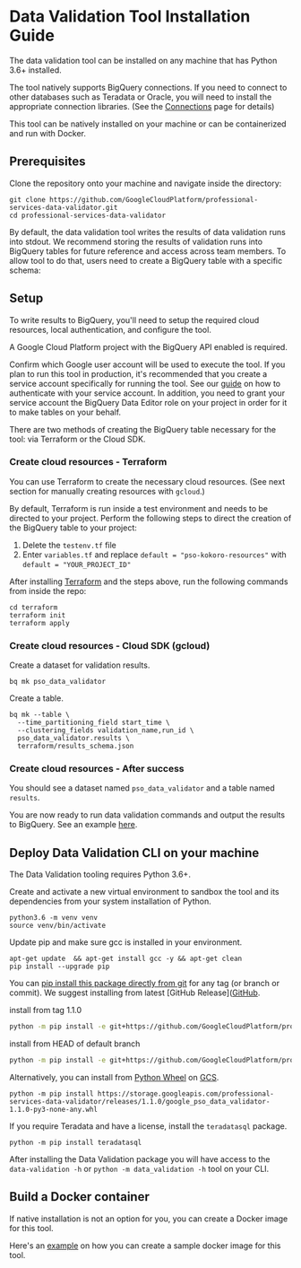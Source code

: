 # Data Validation Tool Installation Guide
The data validation tool can be installed on any machine that has Python 3.6+ installed. 

The tool natively supports BigQuery connections. If you need to connect to other databases such as Teradata or Oracle, you will need to install the appropriate connection libraries. (See the [Connections](connections.md) page for details)

This tool can be natively installed on your machine or can be containerized and run with Docker.


## Prerequisites

Clone the repository onto your machine and navigate inside the directory:

```
git clone https://github.com/GoogleCloudPlatform/professional-services-data-validator.git
cd professional-services-data-validator
```

By default, the data validation tool writes the results of data validation runs into stdout. We recommend storing the results of validation runs into BigQuery tables for future reference and access across team members. To allow tool to do that, 
users need to create a BigQuery table with a specific schema:

## Setup

To write results to BigQuery, you'll need to setup the required cloud
resources, local authentication, and configure the tool.

A Google Cloud Platform project with the BigQuery API enabled is required.

Confirm which Google user account will be used to execute the tool. If you plan to run this tool in
production, it's recommended that you create a service account specifically
for running the tool. See our [guide](https://cloud.google.com/docs/authentication/production) on how to authenticate with your service account. In addition, you need to 
grant your service account the BigQuery Data Editor role on your project in order for it to make tables on your behalf.

There are two methods of creating the BigQuery table necessary for the tool: via Terraform or the Cloud SDK.

### Create cloud resources - Terraform

You can use Terraform to create the necessary cloud resources. (See next
section for manually creating resources with `gcloud`.)

By default, Terraform is run inside a test environment and needs to be directed to your project. Perform the following steps to direct the creation of the BigQuery table to your project:

1. Delete the `testenv.tf` file
2. Enter `variables.tf` and replace `default = "pso-kokoro-resources"` with `default = "YOUR_PROJECT_ID"`


After installing [Terraform](https://learn.hashicorp.com/tutorials/terraform/install-cli) and the steps above, run the following commands from inside the repo:

```
cd terraform
terraform init
terraform apply
```

### Create cloud resources - Cloud SDK (gcloud)

Create a dataset for validation results.

```
bq mk pso_data_validator
```

Create a table.

```
bq mk --table \
  --time_partitioning_field start_time \
  --clustering_fields validation_name,run_id \
  pso_data_validator.results \
  terraform/results_schema.json
```

### Create cloud resources - After success

You should see a dataset named `pso_data_validator` and a table named
`results`.

You are now ready to run data validation commands and output the results to BigQuery. See an example [here](https://github.com/GoogleCloudPlatform/professional-services-data-validator/blob/develop/docs/examples.md#store-results-in-a-bigquery-table).

## Deploy Data Validation CLI on your machine

The Data Validation tooling requires Python 3.6+.

Create and activate a new virtual environment to sandbox the tool and its
dependencies from your system installation of Python.

```
python3.6 -m venv venv
source venv/bin/activate
```

Update pip and make sure gcc is installed in your environment.
```
apt-get update  && apt-get install gcc -y && apt-get clean
pip install --upgrade pip
```


You can [pip install this package directly from git](https://pip.pypa.io/en/stable/reference/pip_install/#git)
for any tag (or branch or commit). We suggest installing from latest [GitHub Release]([GitHub](https://github.com/GoogleCloudPlatform/professional-services-data-validator/releases).

install from tag 1.1.0
```bash
python -m pip install -e git+https://github.com/GoogleCloudPlatform/professional-services-data-validator.git@1.1.0#egg=google_pso_data_validator
```

install from HEAD of default branch
```bash
python -m pip install -e git+https://github.com/GoogleCloudPlatform/professional-services-data-validator.git#egg=google_pso_data_validator
```


Alternatively, you can install from [Python Wheel](https://pythonwheels.com/) on [GCS](
https://storage.googleapis.com/professional-services-data-validator/releases/1.1.0/google_pso_data_validator-1.1.0-py3-none-any.whl).

```
python -m pip install https://storage.googleapis.com/professional-services-data-validator/releases/1.1.0/google_pso_data_validator-1.1.0-py3-none-any.whl
```


If you require Teradata and have a license, install the `teradatasql` package.

```
python -m pip install teradatasql
```

After installing the Data Validation package you will
have access to the `data-validation -h` or `python -m data_validation -h`
tool on your CLI.


## Build a Docker container 
If native installation is not an option for you, you can create a Docker image for this tool.  

Here's an [example](https://github.com/GoogleCloudPlatform/professional-services-data-validator/blob/develop/samples/docker/README.md) on how you can create a sample docker image for this tool.
